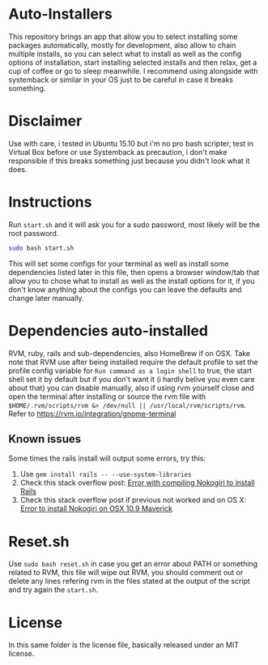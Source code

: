 # Auto-Installers

This repository brings an app that allow you to select installing some packages automatically, mostly for development, also allow to chain multiple installs, so you can select what to install as well as the config options of installation, start installing selected installs and then relax, get a cup of coffee or go to sleep meanwhile.
I recommend using alongside with systemback or similar in your OS just to be careful in case it breaks something.

# Disclaimer

Use with care, i tested in Ubuntu 15.10 but i'm no pro bash scripter, test in Virtual Box before or use Systemback as precaution, i don't make responsible if this breaks something just because you didn't look what it does.

# Instructions

Run `start.sh` and it will ask you for a sudo password, most likely will be the root password.

```bash
sudo bash start.sh
```
This will set some configs for your terminal as well as install some dependencies listed later in this file, then opens a browser window/tab that allow you to chose what to install as well as the install options for it, if you don't know anything about the configs you can leave the defaults and change later manually.

# Dependencies auto-installed

RVM, ruby, rails and sub-dependencies, also HomeBrew if on OSX.
Take note that RVM use after being installed require the default profile to set the profile config variable for `Run command as a login shell` to true, the start shell set it by default but if you don't want it (i hardly belive you even care about that) you can disable manually, also if using rvm yourself close and open the terminal after installing or source the rvm file with `$HOME/.rvm/scripts/rvm &> /dev/null || /usr/local/rvm/scripts/rvm`. Refer to https://rvm.io/integration/gnome-terminal

## Known issues

Some times the rails install will output some errors, try this:
1. Use `gem install rails -- --use-system-libraries`
2. Check this stack overflow post: [Error with compiling Nokogiri to install Rails](http://stackoverflow.com/questions/27762456/error-with-compiling-nokogiri-to-install-rails)
3. Check this stack overflow post if previous not worked and on OS X: [Error to install Nokogiri on OSX 10.9 Maverick](http://stackoverflow.com/questions/19643153/error-to-install-nokogiri-on-osx-10-9-maverick/19807558#19807558)

# Reset.sh

Use `sudo bash reset.sh` in case you get an error about PATH or something related to RVM, this file will wipe out RVM, you should comment out or delete any lines refering rvm in the files stated at the output of the script and try again the `start.sh`.


# License

In this same folder is the license file, basically released under an MIT license.